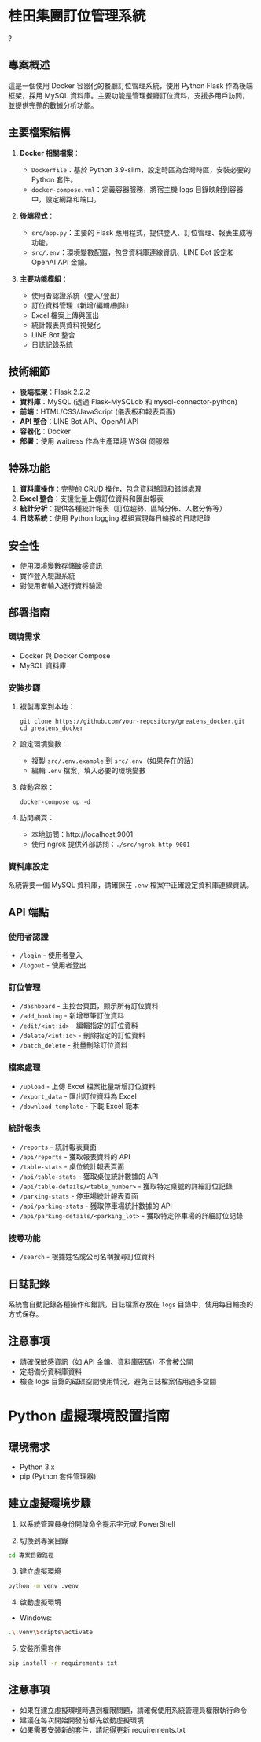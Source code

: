# 桂田集團訂位管理系統
?
## 專案概述
這是一個使用 Docker 容器化的餐廳訂位管理系統，使用 Python Flask 作為後端框架，採用 MySQL 資料庫。主要功能是管理餐廳訂位資料，支援多用戶訪問，並提供完整的數據分析功能。

## 主要檔案結構
1. **Docker 相關檔案**：
   - `Dockerfile`：基於 Python 3.9-slim，設定時區為台灣時區，安裝必要的 Python 套件。
   - `docker-compose.yml`：定義容器服務，將宿主機 logs 目錄映射到容器中，設定網路和端口。

2. **後端程式**：
   - `src/app.py`：主要的 Flask 應用程式，提供登入、訂位管理、報表生成等功能。
   - `src/.env`：環境變數配置，包含資料庫連線資訊、LINE Bot 設定和 OpenAI API 金鑰。

3. **主要功能模組**：
   - 使用者認證系統（登入/登出）
   - 訂位資料管理（新增/編輯/刪除）
   - Excel 檔案上傳與匯出
   - 統計報表與資料視覺化
   - LINE Bot 整合
   - 日誌記錄系統

## 技術細節
- **後端框架**：Flask 2.2.2
- **資料庫**：MySQL (透過 Flask-MySQLdb 和 mysql-connector-python)
- **前端**：HTML/CSS/JavaScript (儀表板和報表頁面)
- **API 整合**：LINE Bot API、OpenAI API
- **容器化**：Docker
- **部署**：使用 waitress 作為生產環境 WSGI 伺服器

## 特殊功能
1. **資料庫操作**：完整的 CRUD 操作，包含資料驗證和錯誤處理
2. **Excel 整合**：支援批量上傳訂位資料和匯出報表
3. **統計分析**：提供各種統計報表（訂位趨勢、區域分佈、人數分佈等）
4. **日誌系統**：使用 Python logging 模組實現每日輪換的日誌記錄

## 安全性
- 使用環境變數存儲敏感資訊
- 實作登入驗證系統
- 對使用者輸入進行資料驗證

## 部署指南

### 環境需求
- Docker 與 Docker Compose
- MySQL 資料庫

### 安裝步驟
1. 複製專案到本地：
   ```
   git clone https://github.com/your-repository/greatens_docker.git
   cd greatens_docker
   ```

2. 設定環境變數：
   - 複製 `src/.env.example` 到 `src/.env`（如果存在的話）
   - 編輯 `.env` 檔案，填入必要的環境變數

3. 啟動容器：
   ```
   docker-compose up -d
   ```

4. 訪問網頁：
   - 本地訪問：http://localhost:9001
   - 使用 ngrok 提供外部訪問：`./src/ngrok http 9001`

### 資料庫設定
系統需要一個 MySQL 資料庫，請確保在 `.env` 檔案中正確設定資料庫連線資訊。

## API 端點

### 使用者認證
- `/login` - 使用者登入
- `/logout` - 使用者登出

### 訂位管理
- `/dashboard` - 主控台頁面，顯示所有訂位資料
- `/add_booking` - 新增單筆訂位資料
- `/edit/<int:id>` - 編輯指定的訂位資料
- `/delete/<int:id>` - 刪除指定的訂位資料
- `/batch_delete` - 批量刪除訂位資料

### 檔案處理
- `/upload` - 上傳 Excel 檔案批量新增訂位資料
- `/export_data` - 匯出訂位資料為 Excel
- `/download_template` - 下載 Excel 範本

### 統計報表
- `/reports` - 統計報表頁面
- `/api/reports` - 獲取報表資料的 API
- `/table-stats` - 桌位統計報表頁面
- `/api/table-stats` - 獲取桌位統計數據的 API
- `/api/table-details/<table_number>` - 獲取特定桌號的詳細訂位記錄
- `/parking-stats` - 停車場統計報表頁面
- `/api/parking-stats` - 獲取停車場統計數據的 API
- `/api/parking-details/<parking_lot>` - 獲取特定停車場的詳細訂位記錄

### 搜尋功能
- `/search` - 根據姓名或公司名稱搜尋訂位資料

## 日誌記錄
系統會自動記錄各種操作和錯誤，日誌檔案存放在 `logs` 目錄中，使用每日輪換的方式保存。

## 注意事項
- 請確保敏感資訊（如 API 金鑰、資料庫密碼）不會被公開
- 定期備份資料庫資料
- 檢查 logs 目錄的磁碟空間使用情況，避免日誌檔案佔用過多空間

# Python 虛擬環境設置指南

## 環境需求
- Python 3.x
- pip (Python 套件管理器)

## 建立虛擬環境步驟

1. 以系統管理員身份開啟命令提示字元或 PowerShell

2. 切換到專案目錄
```bash
cd 專案目錄路徑
```

3. 建立虛擬環境
```bash
python -m venv .venv
```

4. 啟動虛擬環境
- Windows:
```bash
.\.venv\Scripts\activate
```

5. 安裝所需套件
```bash
pip install -r requirements.txt
```


## 注意事項
- 如果在建立虛擬環境時遇到權限問題，請確保使用系統管理員權限執行命令
- 建議在每次開始開發前都先啟動虛擬環境
- 如果需要安裝新的套件，請記得更新 requirements.txt
